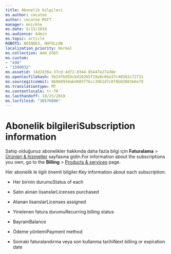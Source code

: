 ```yaml
---
title: Abonelik bilgileri
ms.author: cmcatee
author: cmcatee-MSFT
manager: mnirkhe
ms.date: 5/15/2018
ms.audience: Admin
ms.topic: article
ROBOTS: NOINDEX, NOFOLLOW
localization_priority: Normal
ms.collection: Adm_O365
ms.custom:
- "490"
- "1500032"
ms.assetid: 14d2d36a-37cd-4d72-8344-85447e27a38e
ms.openlocfilehash: 5b24fbd56cb410265f19a0c06a37c40392c72731
ms.sourcegitcommit: 0b06093dabd685f76cc39b1d7c0f8b03883b6e79
ms.translationtype: MT
ms.contentlocale: tr-TR
ms.lasthandoff: 10/25/2019
ms.locfileid: "36576896"
---
```

# <a name="subscription-information"></a><span data-ttu-id="263cb-102">Abonelik bilgileri</span><span class="sxs-lookup"><span data-stu-id="263cb-102">Subscription information</span></span>

<span data-ttu-id="263cb-103">Sahip olduğunuz abonelikler hakkında daha fazla bilgi için **Faturalama** \> [Ürünleri & hizmetler](https://go.microsoft.com/fwlink/p/?linkid=842054) sayfasına gidin.</span><span class="sxs-lookup"><span data-stu-id="263cb-103">For information about the subscriptions you own, go to the **Billing** \> [Products & services](https://go.microsoft.com/fwlink/p/?linkid=842054) page.</span></span>
  
<span data-ttu-id="263cb-104">Her abonelik le ilgili önemli bilgiler:</span><span class="sxs-lookup"><span data-stu-id="263cb-104">Key information about each subscription:</span></span>
  
- <span data-ttu-id="263cb-105">Her birinin durumu</span><span class="sxs-lookup"><span data-stu-id="263cb-105">Status of each</span></span>

- <span data-ttu-id="263cb-106">Satın alınan lisanslar</span><span class="sxs-lookup"><span data-stu-id="263cb-106">Licenses purchased</span></span>

- <span data-ttu-id="263cb-107">Atanan lisanslar</span><span class="sxs-lookup"><span data-stu-id="263cb-107">Licenses assigned</span></span>

- <span data-ttu-id="263cb-108">Yinelenen fatura durumu</span><span class="sxs-lookup"><span data-stu-id="263cb-108">Recurring billing status</span></span>

- <span data-ttu-id="263cb-109">Bayram</span><span class="sxs-lookup"><span data-stu-id="263cb-109">Balance</span></span>

- <span data-ttu-id="263cb-110">Ödeme yöntemi</span><span class="sxs-lookup"><span data-stu-id="263cb-110">Payment method</span></span>

- <span data-ttu-id="263cb-111">Sonraki faturalandırma veya son kullanma tarihi</span><span class="sxs-lookup"><span data-stu-id="263cb-111">Next billing or expiration date</span></span>